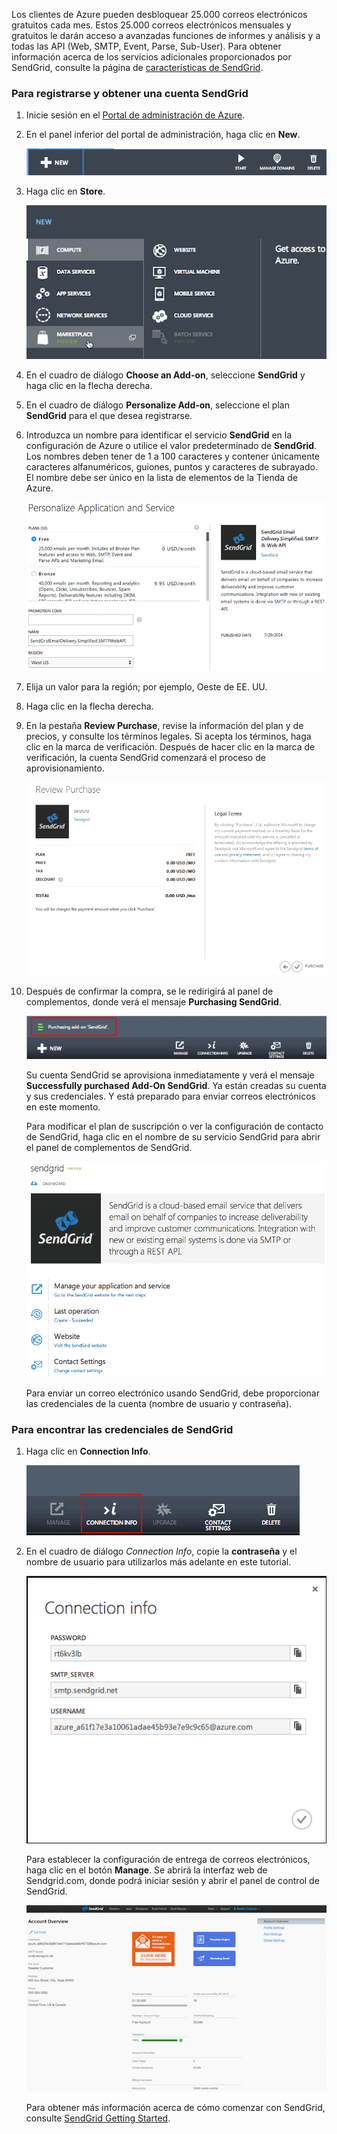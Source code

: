 Los clientes de Azure pueden desbloquear 25.000 correos electrónicos
gratuitos cada mes. Estos 25.000 correos electrónicos mensuales y
gratuitos le darán acceso a avanzadas funciones de informes y análisis y
a todas las API (Web, SMTP, Event, Parse, Sub-User). Para obtener
información acerca de los servicios adicionales proporcionados por
SendGrid, consulte la página de [características de SendGrid][1].
### Para registrarse y obtener una cuenta SendGrid

1.  Inicie sesión en el [Portal de administración de Azure][2].

2.  En el panel inferior del portal de administración, haga clic en
    **New**.
    
    ![command-bar-new](./media/sendgrid-sign-up/sendgrid_BAR_NEW.PNG)

3.  Haga clic en **Store**.
    
    ![sendgrid-store](./media/sendgrid-sign-up/sendgrid_offerings_store.png)

4.  En el cuadro de diálogo **Choose an Add-on**, seleccione
    **SendGrid** y haga clic en la flecha derecha.

5.  En el cuadro de diálogo **Personalize Add-on**, seleccione el plan
    **SendGrid** para el que desea registrarse.

6.  Introduzca un nombre para identificar el servicio **SendGrid** en la
    configuración de Azure o utilice el valor predeterminado de
    **SendGrid**. Los nombres deben tener de 1 a 100 caracteres y
    contener únicamente caracteres alfanuméricos, guiones, puntos y
    caracteres de subrayado. El nombre debe ser único en la lista de
    elementos de la Tienda de Azure.
    
    ![store-screen-2](./media/sendgrid-sign-up/sendgrid_store_scrn2.png)

7.  Elija un valor para la región; por ejemplo, Oeste de EE. UU.

8.  Haga clic en la flecha derecha.

9.  En la pestaña **Review Purchase**, revise la información del plan y
    de precios, y consulte los términos legales. Si acepta los términos,
    haga clic en la marca de verificación. Después de hacer clic en la
    marca de verificación, la cuenta SendGrid comenzará el proceso de
    aprovisionamiento.
    
    ![store-screen-3](./media/sendgrid-sign-up/sendgrid_store_scrn3.png)

10. Después de confirmar la compra, se le redirigirá al panel de
    complementos, donde verá el mensaje **Purchasing SendGrid**.
    
    ![sendgrid-purchasing-message](./media/sendgrid-sign-up/sendgrid_purchasing_message.png)
    
    Su cuenta SendGrid se aprovisiona inmediatamente y verá el mensaje
    **Successfully purchased Add-On SendGrid**. Ya están creadas su
    cuenta y sus credenciales. Y está preparado para enviar correos
    electrónicos en este momento.
    
    Para modificar el plan de suscripción o ver la configuración de
    contacto de SendGrid, haga clic en el nombre de su servicio SendGrid
    para abrir el panel de complementos de SendGrid.
    
    ![sendgrid-add-on-dashboard](./media/sendgrid-sign-up/sendgrid_add-on_dashboard.png)
    
    Para enviar un correo electrónico usando SendGrid, debe proporcionar
    las credenciales de la cuenta (nombre de usuario y contraseña).
### Para encontrar las credenciales de SendGrid

1.  Haga clic en **Connection Info**.
    
    ![sendgrid-connection-info-button](./media/sendgrid-sign-up/sendgrid_connection_info_button.png)

2.  En el cuadro de diálogo *Connection Info*, copie la **contraseña** y
    el nombre de usuario para utilizarlos más adelante en este tutorial.
    
    ![sendgrid-connection-info](./media/sendgrid-sign-up/sendgrid_connection_info.png)
    
    Para establecer la configuración de entrega de correos electrónicos,
    haga clic en el botón **Manage**. Se abrirá la interfaz web de
    Sendgrid.com, donde podrá iniciar sesión y abrir el panel de control
    de SendGrid.
    
    ![sendgrid-control-panel](./media/sendgrid-sign-up/sendgrid_control_panel.png)
    
    Para obtener más información acerca de cómo comenzar con SendGrid,
    consulte [SendGrid Getting Started][3].

<!--images-->

<!--Links-->



[1]: http://sendgrid.com/features
[2]: https://manage.windowsazure.com
[3]: http://docs.sendgrid.com/documentation/get-started/
